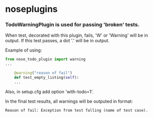 # noseplugins

### TodoWarningPlugin is used for passing 'broken' tests.

When test, decorated with this plugin, fails, 'W' or 'Warning' will be in output.
If this test passes, a dot '.' will be in output.

Example of using:

```python
from nose_todo_plugin import warning
...

    @warning("reason of fail")
    def test_empty_listing(self):
    ...
```

Also, in setup.cfg add option 'with-todo=1'.

In the final test results, all warnings will be outputed in format:
```
Reason of fail: Exception from test falling (name of test case).
```
